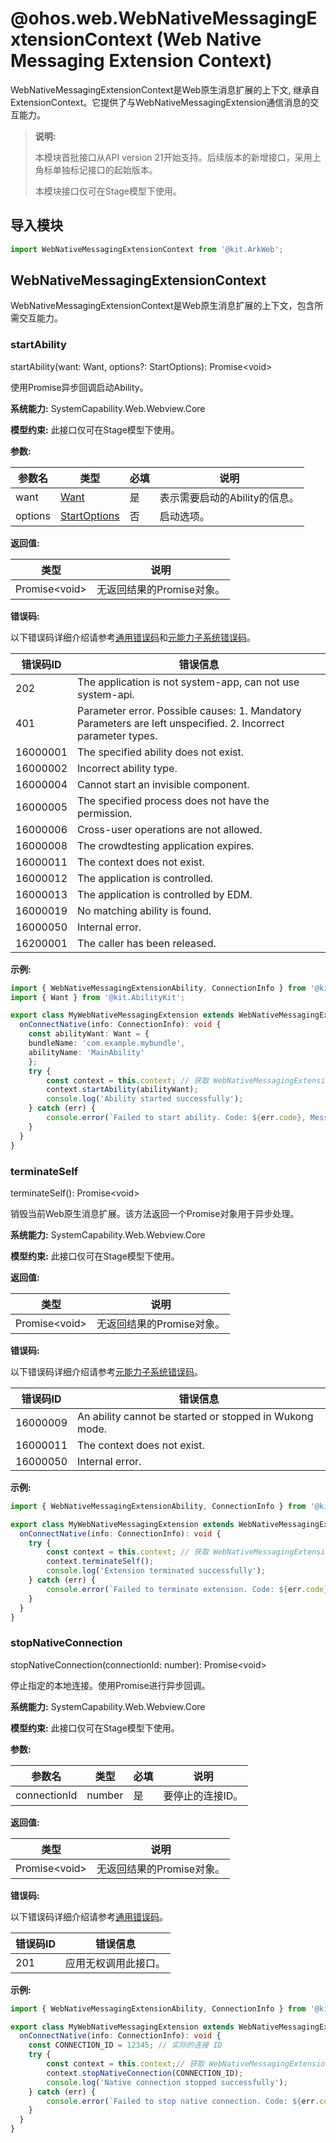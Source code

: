 # @ohos.web.WebNativeMessagingExtensionContext (Web Native Messaging Extension Context)
<!--Kit: ArkWeb-->
<!--Subsystem: Web-->
<!--Owner: @weixin_41848015-->
<!--Designer: @libing23232323-->
<!--Tester: @ghiker-->
<!--Adviser: @HelloShuo-->

WebNativeMessagingExtensionContext是Web原生消息扩展的上下文, 继承自ExtensionContext。它提供了与WebNativeMessagingExtension通信消息的交互能力。

> **说明:**
>
> 本模块首批接口从API version 21开始支持。后续版本的新增接口，采用上角标单独标记接口的起始版本。
>
> 本模块接口仅可在Stage模型下使用。

## 导入模块

```ts
import WebNativeMessagingExtensionContext from '@kit.ArkWeb';
```

## WebNativeMessagingExtensionContext

WebNativeMessagingExtensionContext是Web原生消息扩展的上下文，包含所需交互能力。

### startAbility

startAbility(want: Want, options?: StartOptions): Promise&lt;void&gt;

使用Promise异步回调启动Ability。

**系统能力:** SystemCapability.Web.Webview.Core

**模型约束:** 此接口仅可在Stage模型下使用。

**参数:**

| 参数名 | 类型 | 必填 | 说明 |
|-------|-------|-------|-------|
| want | [Want](../apis-ability-kit/js-apis-app-ability-want.md) | 是 | 表示需要启动的Ability的信息。 |
| options | [StartOptions](../apis-ability-kit/js-apis-app-ability-startOptions.md) | 否 | 启动选项。 |

**返回值:**

| 类型 | 说明 |
|------|------|
|Promise&lt;void&gt; | 无返回结果的Promise对象。 |

**错误码:**

以下错误码详细介绍请参考[通用错误码](../errorcode-universal.md)和[元能力子系统错误码](../apis-ability-kit/errorcode-ability.md)。

| 错误码ID | 错误信息                                 |
| -------- | ----------------------------------------|
| 202      | The application is not system-app, can not use system-api. |
| 401      | Parameter error. Possible causes: 1. Mandatory Parameters are left unspecified. 2. Incorrect parameter types.      |
| 16000001 | The specified ability does not exist. |
| 16000002 | Incorrect ability type. |
| 16000004 | Cannot start an invisible component. |
| 16000005 | The specified process does not have the permission. |
| 16000006 | Cross-user operations are not allowed. |
| 16000008 | The crowdtesting application expires.  |
| 16000011 | The context does not exist. |
| 16000012 | The application is controlled. |
| 16000013 | The application is controlled by EDM. |
| 16000019 | No matching ability is found. |
| 16000050 | Internal error. |
| 16200001 | The caller has been released. |


**示例:**


```ts
import { WebNativeMessagingExtensionAbility, ConnectionInfo } from '@kit.ArkWeb';
import { Want } from '@kit.AbilityKit';

export class MyWebNativeMessagingExtension extends WebNativeMessagingExtensionAbility {
  onConnectNative(info: ConnectionInfo): void {
    const abilityWant: Want = {
    bundleName: 'com.example.mybundle',
    abilityName: 'MainAbility'
    };
    try {
        const context = this.context; // 获取 WebNativeMessagingExtensionContext 实例
        context.startAbility(abilityWant);
        console.log('Ability started successfully');
    } catch (err) {
        console.error(`Failed to start ability. Code: ${err.code}, Message: ${err.message}`);
    }
  }
}
```

### terminateSelf
terminateSelf(): Promise&lt;void&gt;

销毁当前Web原生消息扩展。该方法返回一个Promise对象用于异步处理。

**系统能力:** SystemCapability.Web.Webview.Core

**模型约束:** 此接口仅可在Stage模型下使用。

**返回值:**

| 类型 | 说明 |
|------|------|
| Promise&lt;void&gt; | 无返回结果的Promise对象。 |

**错误码:**

以下错误码详细介绍请参考[元能力子系统错误码](../apis-ability-kit/errorcode-ability.md)。

| 错误码ID | 错误信息 |
| ------- | ------------------------- |
| 16000009 | An ability cannot be started or stopped in Wukong mode. |
| 16000011 | The context does not exist.      |
| 16000050 | Internal error. |

**示例:**

```ts
import { WebNativeMessagingExtensionAbility, ConnectionInfo } from '@kit.ArkWeb';

export class MyWebNativeMessagingExtension extends WebNativeMessagingExtensionAbility {
  onConnectNative(info: ConnectionInfo): void {
    try {
        const context = this.context; // 获取 WebNativeMessagingExtensionContext 实例
        context.terminateSelf();
        console.log('Extension terminated successfully');
    } catch (err) {
        console.error(`Failed to terminate extension. Code: ${err.code}, Message: ${err.message}`);
    }
  }
}
```

### stopNativeConnection

stopNativeConnection(connectionId: number): Promise&lt;void&gt;

停止指定的本地连接。使用Promise进行异步回调。

**系统能力:** SystemCapability.Web.Webview.Core

**模型约束:** 此接口仅可在Stage模型下使用。

**参数:**

| 参数名 | 类型 | 必填 | 说明 |
|-------|-------|-------|-------|
| connectionId | number | 是 | 要停止的连接ID。|

**返回值:**

| 类型 | 说明 |
|------|------|
| Promise&lt;void&gt; | 无返回结果的Promise对象。 |

**错误码:**

以下错误码详细介绍请参考[通用错误码](../errorcode-universal.md)。

| 错误码ID | 错误信息 |
|---------|----------|
| 201 | 应用无权调用此接口。 |

**示例:**

```ts
import { WebNativeMessagingExtensionAbility, ConnectionInfo } from '@kit.ArkWeb';

export class MyWebNativeMessagingExtension extends WebNativeMessagingExtensionAbility {
  onConnectNative(info: ConnectionInfo): void {
    const CONNECTION_ID = 12345; // 实际的连接 ID
    try {
        const context = this.context;// 获取 WebNativeMessagingExtensionContext 实例
        context.stopNativeConnection(CONNECTION_ID);
        console.log('Native connection stopped successfully');
    } catch (err) {
        console.error(`Failed to stop native connection. Code: ${err.code}, Message: ${err.message}`);
    }
  }
}
```